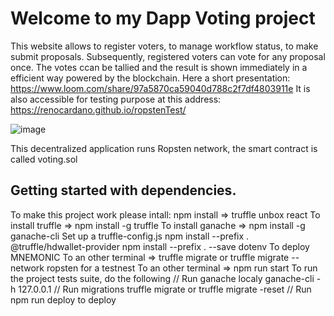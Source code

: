 # Welcome to my Dapp Voting project

This website allows to register voters, to manage workflow status, to make submit proposals. Subsequently, registered voters can vote for any proposal once. The votes ccan be tallied and the result is shown immediately in a efficient way powered by the blockchain.
Here a short presentation: https://www.loom.com/share/97a5870ca59040d788c2f7df4803911e
It is also accessible for testing purpose at this address: https://renocardano.github.io/ropstenTest/

![image](https://user-images.githubusercontent.com/68705151/179346146-c89f9220-342c-44ea-95b5-f2180ed6f17a.png)

This decentralized application runs Ropsten network, the smart contract is called voting.sol

## Getting started with dependencies.
To make this project work please intall:
npm install => truffle unbox react
To install truffle  => npm install -g truffle
To install ganache  => npm install -g ganache-cli
Set up a truffle-config.js
npm install --prefix . @truffle/hdwallet-provider
npm install --prefix . --save dotenv
To deploy MNEMONIC
To an other terminal => truffle migrate or truffle migrate --network ropsten for a testnest
To an other terminal => npm run start
To run the project tests suite, do the following
// Run ganache localy ganache-cli -h 127.0.0.1
// Run migrations truffle migrate or truffle migrate -reset
// Run npm run deploy to deploy

